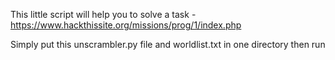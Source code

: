 This little script will help you to solve a task - https://www.hackthissite.org/missions/prog/1/index.php

Simply put this unscrambler.py file and worldlist.txt in one directory then run 
